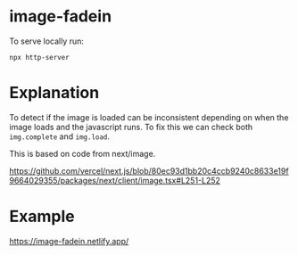 # image-fadein

To serve locally run:

```
npx http-server
```

# Explanation

To detect if the image is loaded can be inconsistent depending on when the image loads and the javascript runs. To fix this we can check both `img.complete` and `img.load`.

This is based on code from next/image.

https://github.com/vercel/next.js/blob/80ec93d1bb20c4ccb9240c8633e19f9664029355/packages/next/client/image.tsx#L251-L252

# Example

https://image-fadein.netlify.app/